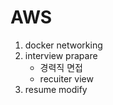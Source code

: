 # AWS


1. docker networking
2. interview prapare
    - 경력직 면접 
    - recuiter view
3. resume modify


